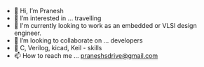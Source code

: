 - 👋 Hi, I’m Pranesh
- 👀 I’m interested in ... travelling
- 🌱 I'm currently looking to work as an embedded or VLSI design engineer.
- 💞️ I’m looking to collaborate on ... developers
- 🎯 C, Verilog, kicad, Keil - skills
- 📫 How to reach me ... praneshsdrive@gmail.com 


<!---
Praneshs639/Praneshs639 is a ✨ unique ✨ repository because its `README.md` (this file) appears on your GitHub profile.
You can click the Preview link to take a look at your changes.
--->
